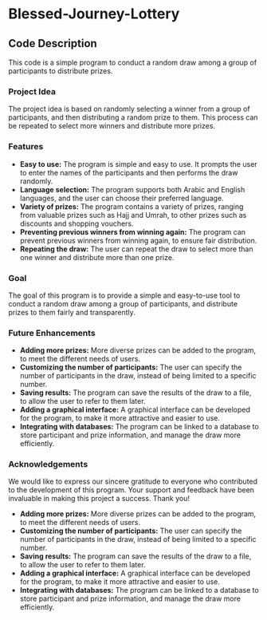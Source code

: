 # Blessed-Journey-Lottery
## Code Description

This code is a simple program to conduct a random draw among a group of participants to distribute prizes.

### Project Idea

The project idea is based on randomly selecting a winner from a group of participants, and then distributing a random prize to them. This process can be repeated to select more winners and distribute more prizes.

### Features

*   **Easy to use:** The program is simple and easy to use. It prompts the user to enter the names of the participants and then performs the draw randomly.
*   **Language selection:** The program supports both Arabic and English languages, and the user can choose their preferred language.
*   **Variety of prizes:** The program contains a variety of prizes, ranging from valuable prizes such as Hajj and Umrah, to other prizes such as discounts and shopping vouchers.
*   **Preventing previous winners from winning again:** The program can prevent previous winners from winning again, to ensure fair distribution.
*   **Repeating the draw:** The user can repeat the draw to select more than one winner and distribute more than one prize.

### Goal

The goal of this program is to provide a simple and easy-to-use tool to conduct a random draw among a group of participants, and distribute prizes to them fairly and transparently.

### Future Enhancements

*   **Adding more prizes:** More diverse prizes can be added to the program, to meet the different needs of users.
*   **Customizing the number of participants:** The user can specify the number of participants in the draw, instead of being limited to a specific number.
*   **Saving results:** The program can save the results of the draw to a file, to allow the user to refer to them later.
*   **Adding a graphical interface:** A graphical interface can be developed for the program, to make it more attractive and easier to use.
*   **Integrating with databases:** The program can be linked to a database to store participant and prize information, and manage the draw more efficiently.

### Acknowledgements

We would like to express our sincere gratitude to everyone who contributed to the development of this program. Your support and feedback have been invaluable in making this project a success. Thank you!
*   **Adding more prizes:** More diverse prizes can be added to the program, to meet the different needs of users.
*   **Customizing the number of participants:** The user can specify the number of participants in the draw, instead of being limited to a specific number.
*   **Saving results:** The program can save the results of the draw to a file, to allow the user to refer to them later.
*   **Adding a graphical interface:** A graphical interface can be developed for the program, to make it more attractive and easier to use.
*   **Integrating with databases:** The program can be linked to a database to store participant and prize information, and manage the draw more efficiently.

